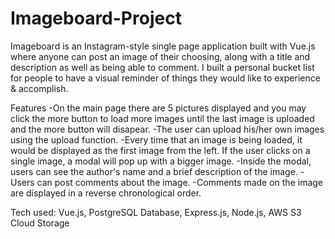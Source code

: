 # Imageboard-Project
Imageboard is an Instagram-style single page application built with Vue.js where anyone can post an image of their choosing, along with a title and description as well as being able to comment. I built a personal bucket list for people to have a visual reminder of things they would like to experience &amp; accomplish.

Features
-On the main page there are 5 pictures displayed and you may click the more button to load more images until the last image is uploaded and the more button will disapear.
-The user can upload his/her own images using the upload function.
-Every time that an image is being loaded, it would be displayed as the first image from the left.
If the user clicks on a single image, a modal will pop up with a bigger image.
-Inside the modal, users can see the author's name and a brief description of the image.
-Users can post comments about the image.
-Comments made on the image are displayed in a reverse chronological order.

Tech used: Vue.js, PostgreSQL Database, Express.js, Node.js, AWS S3 Cloud Storage
